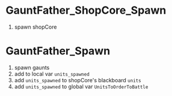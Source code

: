 # GauntFather_ShopCore_Spawn

1. spawn shopCore

# GauntFather_Spawn

1. spawn gaunts
2. add to local var `units_spawned`
5. add `units_spawned` to shopCore's blackboard `units`
6. add `units_spawned` to global var `UnitsToOrderToBattle`